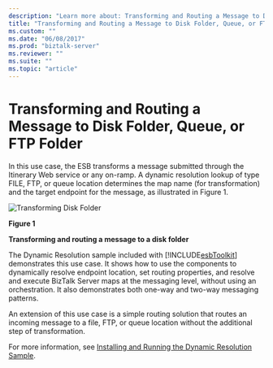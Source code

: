 ```yaml
---
description: "Learn more about: Transforming and Routing a Message to Disk Folder, Queue, or FTP Folder"
title: "Transforming and Routing a Message to Disk Folder, Queue, or FTP Folder"
ms.custom: ""
ms.date: "06/08/2017"
ms.prod: "biztalk-server"
ms.reviewer: ""
ms.suite: ""
ms.topic: "article"
---
```

# Transforming and Routing a Message to Disk Folder, Queue, or FTP Folder
In this use case, the ESB transforms a message submitted through the Itinerary Web service or any on-ramp. A dynamic resolution lookup of type FILE, FTP, or queue location determines the map name (for transformation) and the target endpoint for the message, as illustrated in Figure 1.  
  
 ![Transforming Disk Folder](../esb-toolkit/media/ch3-transformingdiskfolder.gif "Ch3-TransformingDiskFolder")  
  
 **Figure 1**  
  
 **Transforming and routing a message to a disk folder**  
  
 The Dynamic Resolution sample included with [!INCLUDE[esbToolkit](../includes/esbtoolkit-md.md)] demonstrates this use case. It shows how to use the components to dynamically resolve endpoint location, set routing properties, and resolve and execute BizTalk Server maps at the messaging level, without using an orchestration. It also demonstrates both one-way and two-way messaging patterns.  
  
 An extension of this use case is a simple routing solution that routes an incoming message to a file, FTP, or queue location without the additional step of transformation.  
  
 For more information, see [Installing and Running the Dynamic Resolution Sample](../esb-toolkit/installing-and-running-the-dynamic-resolution-sample.md).
